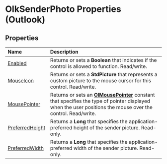 
# OlkSenderPhoto Properties (Outlook)

## Properties



|**Name**|**Description**|
|:-----|:-----|
|[Enabled](d4827881-3c53-4b16-7039-e10fcea7d56b.md)|Returns or sets a  **Boolean** that indicates if the control is allowed to function. Read/write.|
|[MouseIcon](9be2192e-b3e0-bdc6-f06e-eeef5b231ab1.md)|Returns or sets a  **StdPicture** that represents a custom picture to the mouse cursor for this control. Read/write.|
|[MousePointer](68489e88-294a-1861-d0b8-052a3368c3dd.md)|Returns or sets an  **[OlMousePointer](527df8bb-000c-f108-0522-2d294858b251.md)** constant that specifies the type of pointer displayed when the user positions the mouse over the control. Read/write.|
|[PreferredHeight](174aea2a-f64a-1e49-eca9-f4af76f40722.md)|Returns a  **Long** that specifies the application-preferred height of the sender picture. Read-only.|
|[PreferredWidth](8546b80a-a191-bfce-2e24-6bd74f8e2a8b.md)|Returns a  **Long** that specifies the application-preferred width of the sender picture. Read-only.|

